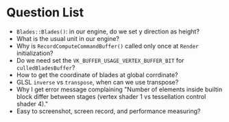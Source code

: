# Question List

- `Blades::Blades()`: in our engine, do we set y direction as height?
- What is the usual unit in our engine?
- Why is `RecordComputeCommandBuffer()` called only once at `Render` initialization?
- Do we need set the `VK_BUFFER_USAGE_VERTEX_BUFFER_BIT` for `culledBladesBuffer`?
- How to get the coordinate of blades at global corrdinate?
- GLSL `inverse` vs `transpose`, when can we use transpose?
- Why I get error message complaining "Number of elements inside builtin block differ between stages (vertex shader 1 vs tessellation control shader 4)."
- Easy to screenshot, screen record, and performance measuring?
